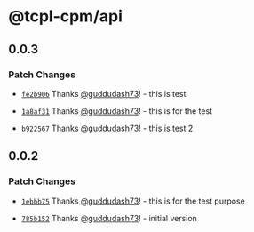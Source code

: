 # @tcpl-cpm/api

## 0.0.3

### Patch Changes

- [`fe2b906`](https://github.com/guddudash73/TCPL-CPM/commit/fe2b9065d5502fed8dbd24c30fa319c694f32436) Thanks [@guddudash73](https://github.com/guddudash73)! - this is test

- [`1a8af31`](https://github.com/guddudash73/TCPL-CPM/commit/1a8af31dddfc665b5ae7038d89223525ede2a6d5) Thanks [@guddudash73](https://github.com/guddudash73)! - this is for the test

- [`b922567`](https://github.com/guddudash73/TCPL-CPM/commit/b922567868ac7bbb6ea84aafc17cfcead6c13750) Thanks [@guddudash73](https://github.com/guddudash73)! - this is test 2

## 0.0.2

### Patch Changes

- [`1ebbb75`](https://github.com/guddudash73/TCPL-CPM/commit/1ebbb75c7c5b057e362e34809faee1fa98fad7e0) Thanks [@guddudash73](https://github.com/guddudash73)! - this is for the test purpose

- [`785b152`](https://github.com/guddudash73/TCPL-CPM/commit/785b15230eb293f988715837eb15e4fd94bd18ba) Thanks [@guddudash73](https://github.com/guddudash73)! - initial version
